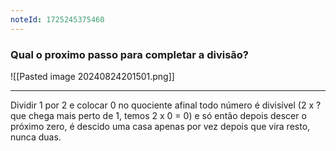```yaml
---
noteId: 1725245375460
---
```


### Qual o proximo passo para completar a divisão?

![[Pasted image 20240824201501.png]]

---

Dividir 1 por 2 e colocar 0 no quociente afinal todo número é divisível (2 x ? que chega mais perto de 1, temos 2 x 0 = 0) e só então depois descer o próximo zero, é descido uma casa apenas por vez depois que vira resto, nunca duas.
